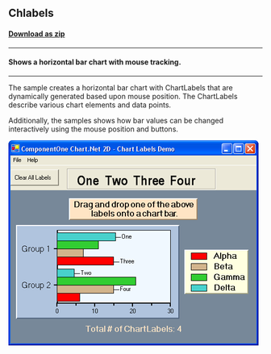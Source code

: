 ## Chlabels
#### [Download as zip](https://grapecity.github.io/DownGit/#/home?url=https://github.com/GrapeCity/ComponentOne-WinForms-Samples/tree/master/NetFramework\Charts\CS\Chlabels)
____
#### Shows a horizontal bar chart with mouse tracking.
____
The sample creates a horizontal bar chart with ChartLabels that are dynamically generated based upon mouse position.
The ChartLabels describe various chart elements and data points.

Additionally, the samples shows how bar values can be changed interactively using the mouse position and buttons.

![screenshot](screenshot.PNG)
